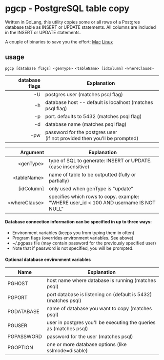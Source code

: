 # pgcp - PostgreSQL table copy


Written in GoLang, this utility copies some or all rows of a Postgres database table as INSERT or UPDATE statements.  All columns are included in the INSERT or UPDATE statements.

A couple of binaries to save you the effort:
[Mac](https://github.com/joncrlsn/pgcp/raw/master/bin-osx/pgcp "OSX version")  [Linux](https://github.com/joncrlsn/pgcp/raw/master/bin-linux/pgcp "Linux version")

## usage

	pgcp [database flags] <genType> <tableName> [idColumn] <whereClause>


database flags | Explanation 
-------------: | -------------
  -U           | postgres user   (matches psql flag)
  -h           | database host -- default is localhost (matches psql flag)
  -p           | port.  defaults to 5432 (matches psql flag)
  -d           | database name (matches psql flag)
  -pw          | password for the postgres user<br>(if not provided then you'll be prompted)


Argument            | Explanation 
--------:           | -------------
&lt;genType&gt;     | type of SQL to generate: INSERT or UPDATE.<br/>(case insensitive)
&lt;tableName&gt;   | name of table to be outputted (fully or partially)
\[idColumn\]        | only used when genType is "update"
&lt;whereClause&gt; | specifies which rows to copy.  example:<br> "WHERE user_id < 100 AND username IS NOT NULL"

#### Database connection information can be specified in up to three ways:

  * Environment variables (keeps you from typing them in often)
  * Program flags (overrides environment variables.  See above)
  * ~/.pgpass file (may contain password for the previously specified user)
  * Note that if password is not specified, you will be prompted.

#### Optional database environment variables

Name       | Explanation
---------  | -----------
PGHOST     | host name where database is running (matches psql)
PGPORT     | port database is listening on (default is 5432) (matches psql)
PGDATABASE | name of database you want to copy (matches psql)
PGUSER     | user in postgres you'll be executing the queries as (matches psql)
PGPASSWORD | password for the user (matches psql)
PGOPTION   | one or more database options (like sslmode=disable)
